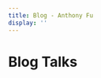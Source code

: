 ```yaml
---
title: Blog - Anthony Fu
display: ''
---
```


<div class="prose m-auto mb-8 select-none">
  <h1 class="mb-0">
    Blog
    <router-link to="/talks" class="opacity-20 hover:opacity-50 !border-none !font-400">Talks</router-link>
  </h1>
</div>

<ListPosts />
